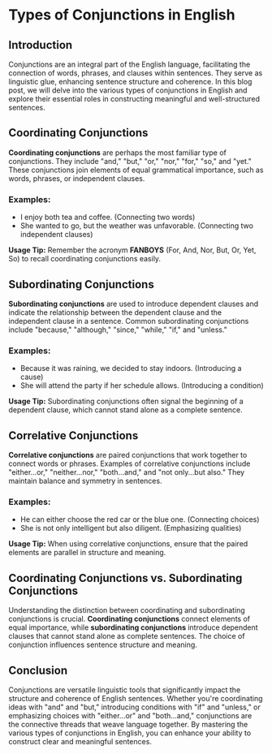 <doc style="display: none;">
    title: Types of Conjunctions in English
    titleID: types-of-conjunctions-in-english
    description: Explore the various types of conjunctions in the English language and understand how they play a crucial role in connecting words, phrases, and clauses to create coherent and meaningful sentences.
    type: Blog
    tags: Conjunctions, English, Grammar, Linguistics, Sentence Structure, Coherence, Syntax
    author: Daniel Hamen
    authorID: danielhamen
    date: 2023-09-13
    url: blogs/linguistics/grammar/parts-of-speech/types-of-conjunctions-in-english
    category: Linguistics,Grammar
    categorySlug: linguistics,grammar
</doc>

# Types of Conjunctions in English

## Introduction

Conjunctions are an integral part of the English language, facilitating the connection of words, phrases, and clauses within sentences. They serve as linguistic glue, enhancing sentence structure and coherence. In this blog post, we will delve into the various types of conjunctions in English and explore their essential roles in constructing meaningful and well-structured sentences.

## Coordinating Conjunctions

**Coordinating conjunctions** are perhaps the most familiar type of conjunctions. They include "and," "but," "or," "nor," "for," "so," and "yet." These conjunctions join elements of equal grammatical importance, such as words, phrases, or independent clauses. 

### Examples:
- I enjoy both tea and coffee. (Connecting two words)
- She wanted to go, but the weather was unfavorable. (Connecting two independent clauses)

**Usage Tip:** Remember the acronym **FANBOYS** (For, And, Nor, But, Or, Yet, So) to recall coordinating conjunctions easily.

## Subordinating Conjunctions

**Subordinating conjunctions** are used to introduce dependent clauses and indicate the relationship between the dependent clause and the independent clause in a sentence. Common subordinating conjunctions include "because," "although," "since," "while," "if," and "unless."

### Examples:
- Because it was raining, we decided to stay indoors. (Introducing a cause)
- She will attend the party if her schedule allows. (Introducing a condition)

**Usage Tip:** Subordinating conjunctions often signal the beginning of a dependent clause, which cannot stand alone as a complete sentence.

## Correlative Conjunctions

**Correlative conjunctions** are paired conjunctions that work together to connect words or phrases. Examples of correlative conjunctions include "either...or," "neither...nor," "both...and," and "not only...but also." They maintain balance and symmetry in sentences.

### Examples:
- He can either choose the red car or the blue one. (Connecting choices)
- She is not only intelligent but also diligent. (Emphasizing qualities)

**Usage Tip:** When using correlative conjunctions, ensure that the paired elements are parallel in structure and meaning.

## Coordinating Conjunctions vs. Subordinating Conjunctions

Understanding the distinction between coordinating and subordinating conjunctions is crucial. **Coordinating conjunctions** connect elements of equal importance, while **subordinating conjunctions** introduce dependent clauses that cannot stand alone as complete sentences. The choice of conjunction influences sentence structure and meaning.

## Conclusion

Conjunctions are versatile linguistic tools that significantly impact the structure and coherence of English sentences. Whether you're coordinating ideas with "and" and "but," introducing conditions with "if" and "unless," or emphasizing choices with "either...or" and "both...and," conjunctions are the connective threads that weave language together. By mastering the various types of conjunctions in English, you can enhance your ability to construct clear and meaningful sentences.